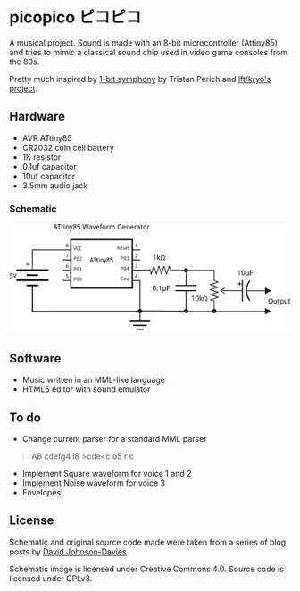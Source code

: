 # picopico ピコピコ

A musical project. Sound is made with an 8-bit microcontroller (Attiny85) and
tries to mimic a classical sound chip used in video game consoles from the 80s.

Pretty much inspired by [1-bit symphony](http://www.1bitsymphony.com/) by Tristan Perich and [lft/kryo's project](http://www.linusakesson.net/hardware/chiptune.php).

## Hardware

* AVR ATtiny85
* CR2032 coin cell battery
* 1K resistor
* 0.1uf capacitor
* 10uf capacitor
* 3.5mm audio jack

### Schematic

![](schematic.png?raw=true)

## Software

* Music written in an MML-like language
* HTML5 editor with sound emulator

## To do

* Change current parser for a standard MML parser

> AB cdefg4 l8 >cde<c o5 r c

* Implement Square waveform for voice 1 and 2
* Implement Noise waveform for voice 3
* Envelopes!

## License

Schematic and original source code made were taken from a series of blog posts
by [David Johnson-Davies](http://www.technoblogy.com/).

Schematic image is licensed under Creative Commons 4.0.  Source code is
licensed under GPLv3.
